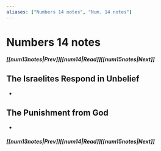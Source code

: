 ```yaml
---
aliases: ["Numbers 14 notes", "Num. 14 notes"]
---
```

# Numbers 14 notes
##### <span class=arrow-left></span>[[num13notes|Prev]]<span class=navigation-separator></span>[[num14|Read]]<span class=navigation-separator></span>[[num15notes|Next]]<span class=arrow-right></span>
## The Israelites Respond in Unbelief
- 
## The Punishment from God
- 
##### <span class=arrow-left></span>[[num13notes|Prev]]<span class=navigation-separator></span>[[num14|Read]]<span class=navigation-separator></span>[[num15notes|Next]]<span class=arrow-right></span>